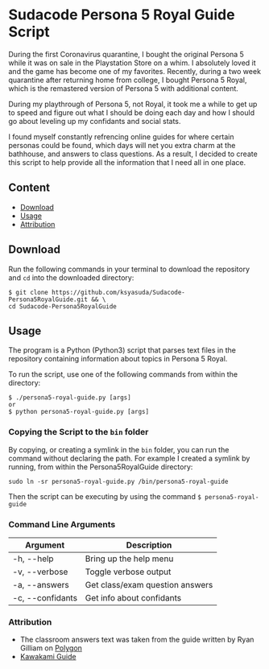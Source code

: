 # Sudacode Persona 5 Royal Guide Script
During the first Coronavirus quarantine, I bought the original Persona 5 while
it was on sale in the Playstation Store on a whim.  I absolutely loved it and
the game has become one of my favorites.  Recently, during a two week quarantine
after returning home from college, I bought Persona 5 Royal, which is the
remastered version of Persona 5 with additional content.

During my playthrough of Persona 5, not Royal, it took me a while to get up to
speed and figure out what I should be doing each day and how I should go about
leveling up my confidants and social stats.

I found myself constantly refrencing online guides for where certain personas
could be found, which days will net you extra charm at the bathhouse, and
answers to class questions.  As a result, I decided to create this script to
help provide all the information that I need all in one place.

## Content
* [Download](#download)
* [Usage](#usage)
* [Attribution](#attribution)

## Download <a name='download'></a>
Run the following commands in your terminal to download the repository and
`cd` into the downloaded directory:

	$ git clone https://github.com/ksyasuda/Sudacode-Persona5RoyalGuide.git && \
	cd Sudacode-Persona5RoyalGuide

## Usage <a name='usage'></a>
The program is a Python (Python3) script that parses text files in the repository
containing information about topics in Persona 5 Royal.

To run the script, use one of the following commands from within the directory:

	$ ./persona5-royal-guide.py [args]
	or
	$ python persona5-royal-guide.py [args]

### Copying the Script to the `bin` folder
By copying, or creating a symlink in the `bin` folder, you can run the command
without declaring the path.  For example I created a symlink by running, from
within the Persona5RoyalGuide directory:

	sudo ln -sr persona5-royal-guide.py /bin/persona5-royal-guide

Then the script can be executing by using the command `$ persona5-royal-guide`

### Command Line Arguments
|	Argument	|		  Description			    |
|---------------|-----------------------------------|
| -h, --help	|	Bring up the help menu		    |
| -v, --verbose	|	Toggle verbose output		    |
| -a, --answers	|	Get class/exam question answers |
| -c, --confidants| Get info about confidants		|

### Attribution <a name='attribution'></a>
- The classroom answers text was taken from the guide written by Ryan Gilliam on [Polygon](https://www.polygon.com/persona-5-royal-guide-walkthrough/2020/3/31/21192788/questions-answers-quizzes-exams-midterm-final-classroom) 
- [Kawakami Guide](https://hardcoregamer.com/2020/03/31/persona-5-royal-confidant-guide-temperance-sadayo-kawakami/)
